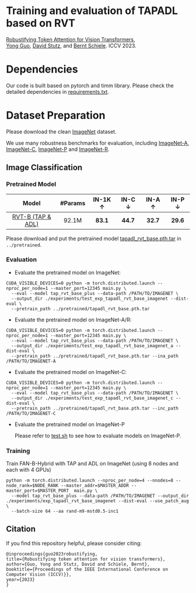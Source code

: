# Training and evaluation of TAPADL based on RVT
[Robustifying Token Attention for Vision Transformers](https://arxiv.org/pdf/2303.11126.pdf), \
[Yong Guo](http://www.guoyongcs.com/), [David Stutz](https://davidstutz.de/), and [Bernt Schiele](https://scholar.google.com/citations?user=z76PBfYAAAAJ&hl=en). ICCV 2023.



# Dependencies
Our code is built based on pytorch and timm library. Please check the detailed dependencies in [requirements.txt](https://github.com/guoyongcs/TAPADL/blob/main/requirements.txt).

# Dataset Preparation

Please download the clean [ImageNet](http://image-net.org/) dataset.


We use many robustness benchmarks for evaluation, including [ImageNet-A](https://github.com/hendrycks/natural-adv-examples), [ImageNet-C](https://zenodo.org/record/2235448), [ImageNet-P](https://zenodo.org/record/3565846) and [ImageNet-R](https://github.com/hendrycks/imagenet-r).


## Image Classification


### Pretrained Model

|       Model       | #Params | IN-1K $\uparrow$ | IN-C $\downarrow$ | IN-A $\uparrow$ | IN-P $\downarrow$ |
|:-----------------:|:----------------:|:-----------------:|:---------------:|:-----------------:|:-------:|
|  [RVT-B (TAP & ADL)](https://github.com/guoyongcs/TAPADL/releases/download/v1.0/tapadl_rvt_base.pth.tar)   |  92.1M  |     **83.1**     |     **44.7**      |    **32.7**     |     **29.6**      |

Please download and put the pretrained model [tapadl_rvt_base.pth.tar](https://github.com/guoyongcs/TAPADL/releases/download/v1.0/tapadl_rvt_base.pth.tar) in ```../pretrained```.


### Evaluation
- Evaluate the pretrained model on ImageNet:
```
CUDA_VISIBLE_DEVICES=0 python -m torch.distributed.launch --nproc_per_node=1 --master_port=12345 main.py \
  --eval --model tap_rvt_base_plus --data-path /PATH/TO/IMAGENET \
  --output_dir ./experiments/test_exp_tapadl_rvt_base_imagenet --dist-eval \
  --pretrain_path ../pretrained/tapadl_rvt_base.pth.tar
```

- Evaluate the pretrained model on ImageNet-A/R:
```
CUDA_VISIBLE_DEVICES=0 python -m torch.distributed.launch --nproc_per_node=1 --master_port=12345 main.py \
  --eval --model tap_rvt_base_plus --data-path /PATH/TO/IMAGENET \
  --output_dir ./experiments/test_exp_tapadl_rvt_base_imagenet_a --dist-eval \
  --pretrain_path ../pretrained/tapadl_rvt_base.pth.tar --ina_path /PATH/TO/IMAGENET-A
```

- Evaluate the pretrained model on ImageNet-C:
```
CUDA_VISIBLE_DEVICES=0 python -m torch.distributed.launch --nproc_per_node=1 --master_port=12345 main.py \
  --eval --model tap_rvt_base_plus --data-path /PATH/TO/IMAGENET \
  --output_dir ./experiments/test_exp_tapadl_rvt_base_imagenet_c --dist-eval \
  --pretrain_path ../pretrained/tapadl_rvt_base.pth.tar --inc_path /PATH/TO/IMAGENET-C
```

- Evaluate the pretrained model on ImageNet-P

    Please refer to [test.sh](https://github.com/hendrycks/robustness/blob/master/ImageNet-P/test.sh) to see how to evaluate models on ImageNet-P.




### Training 
Train FAN-B-Hybrid with TAP and ADL on ImageNet (using 8 nodes and each with 4 GPUs)
```
python -m torch.distributed.launch --nproc_per_node=4 --nnodes=8 --node_rank=$NODE_RANK --master_addr=$MASTER_ADDR --master_port=$MASTER_PORT  main.py \
  --model tap_rvt_base_plus --data-path /PATH/TO/IMAGENET --output_dir ./experiments/exp_tapadl_rvt_base_imagenet --dist-eval --use_patch_aug \
  --batch-size 64 --aa rand-m9-mstd0.5-inc1
```


## Citation
If you find this repository helpful, please consider citing:
```
@inproceedings{guo2023robustifying,
title={Robustifying token attention for vision transformers},
author={Guo, Yong and Stutz, David and Schiele, Bernt},
booktitle={Proceedings of the IEEE International Conference on Computer Vision (ICCV)}},
year={2023}
}
```





